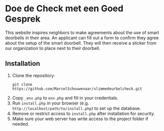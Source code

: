 # Doe de Check met een Goed Gesprek

This website inspires neighbors to make agreements about the use of smart doorbells in their area. An applicant can fill out a form to confirm they agree about the setup of the smart doorbell. They will then receive a sticker from our organization to place next to their doorbell.

 ## Installation

1. Clone the repository:
    ```
    git clone https://github.com/MarcelSchouwenaar/slimmedeurbelcheck.git
    ```
2. Copy `_env.php` to `env.php` and fill in your credentials.
3. Run `install.php` in your browser (e.g. `http://localhost/path/to/install.php`) to set up the database.
4. Remove or restrict access to `install.php` after installation for security.
5. Make sure your web server has write access to the project folder if needed.
